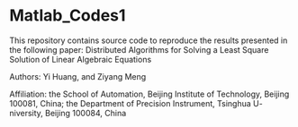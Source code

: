 # Matlab_Codes1
This repository contains source code to reproduce the results presented in the following paper: Distributed Algorithms for Solving a Least Square
Solution of Linear Algebraic Equations

Authors: Yi Huang, and Ziyang Meng

Affiliation: the School of Automation, Beijing Institute of Technology, Beijing 100081, China; the Department of Precision Instrument, Tsinghua U-
niversity, Beijing 100084, China
